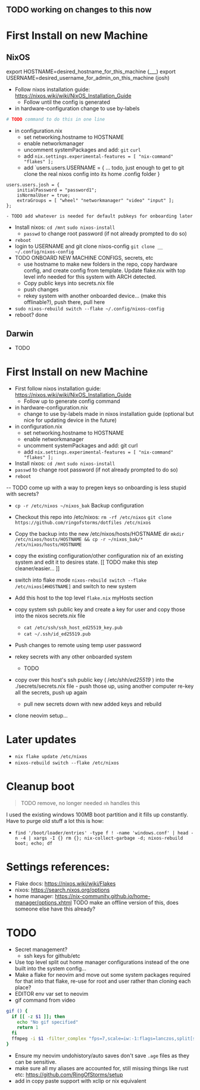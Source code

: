 ## TODO working on changes to this now

# First Install on new Machine

## NixOS
export HOSTNAME=desired_hostname_for_this_machine (___)
export USERNAME=desired_username_for_admin_on_this_machine (josh)
- Follow nixos installation guide: https://nixos.wiki/wiki/NixOS_Installation_Guide
    - Follow until the config is generated
- in hardware-configuration change to use by-labels
```sh
# TODO command to do this in one line
```
- in configuration.nix
    - set networking.hostname to HOSTNAME
    - enable networkmanager
    - uncomment systemPackages and add: `git` `curl`
    - add `nix.settings.experimental-features = [ "nix-command" "flakes" ];`
    - add `users.users.USERNAME = { ... todo, just enough to get to git clone the real nixos config into its home .config folder }
```
users.users.josh = {
    initialPassword = "password1";
    isNormalUser = true;
    extraGroups = [ "wheel" "networkmanager" "video" "input" ];
};
```
    - TODO add whatever is needed for default pubkeys for onboarding later
- Install nixos: `cd /mnt` `sudo nixos-install`
    - `passwd` to change root password (if not already prompted to do so)
- `reboot`
- login to USERNAME and git clone nixos-config `git clone __ ~/.config/nixos-config`
- TODO ONBOARD NEW MACHINE CONFIGS, secrets, etc
    - use hostname to make new folders in the repo, copy hardware config, and create config from template. Update flake.nix with top level info needed for this system with ARCH detected.
    - Copy public keys into secrets.nix file
    - push changes
    - rekey system with another onboarded device... (make this offlinable?), push there, pull here
- `sudo nixos-rebuild switch --flake ~/.config/nixos-config`
- reboot? done



## Darwin
- TODO

###
###


# First Install on new Machine

- First follow nixos installation guide: https://nixos.wiki/wiki/NixOS_Installation_Guide
    - Follow up to generate config command
- in hardware-configuration.nix
    - change to use by-labels made in nixos installation guide (optional but nice for updating device in the future)
- in configuration.nix
    - set networking.hostname to HOSTNAME
    - enable networkmanager
    - uncomment systemPackages and add: git curl
    - add `nix.settings.experimental-features = [ "nix-command" "flakes" ];`
- Install nixos: `cd /mnt` `sudo nixos-install`
- `passwd` to change root password (if not already prompted to do so)
- `reboot`

-- TODO come up with a way to pregen keys so onboarding is less stupid with secrets?

- `cp -r /etc/nixos ~/nixos_bak` Backup configuration
- Checkout this repo into /etc/nixos: `rm -rf /etc/nixos` `git clone https://github.com/ringofstorms/dotfiles /etc/nixos`
- Copy the backup into the new /etc/nixos/hosts/HOSTNAME dir `mkdir /etc/nixos/hosts/HOSTNAME && cp -r ~/nixos_bak/* /etx/nixos/hosts/HOSTNAME`
- copy the existing configuration/other configuration nix of an existing system and edit it to desires state. [[ TODO make this step cleaner/easier... ]]
- switch into flake mode `nixos-rebuild switch --flake /etc/nixos[#HOSTNAME]` and switch to new system
- Add this host to the top level `flake.nix` myHosts section
- copy system ssh public key and create a key for user and copy those into the nixos secrets.nix file
    - `cat /etc/ssh/ssh_host_ed25519_key.pub`
    - `cat ~/.ssh/id_ed25519.pub`
- Push changes to remote using temp user password
- rekey secrets with any other onboarded system
    - TODO
- copy over this host's ssh public key ( /etc/shh/*ed25519* ) into the ./secrets/secrets.nix file - push those up, using another computer re-key all the secrets, push up again
  - pull new secrets down with new added keys and rebuild

- clone neovim setup...

# Later updates

- `nix flake update /etc/nixos`
- `nixos-rebuild switch --flake /etc/nixos`

# Cleanup boot

> TODO remove, no longer needed `nh` handles this

I used the existing windows 100MB boot partition and it fills up constantly. Have to purge old stuff a lot this is how:

- `find '/boot/loader/entries' -type f ! -name 'windows.conf' | head -n -4 | xargs -I {} rm {}; nix-collect-garbage -d; nixos-rebuild boot; echo; df`

# Settings references:

- Flake docs: https://nixos.wiki/wiki/Flakes
- nixos: https://search.nixos.org/options
- home manager: https://nix-community.github.io/home-manager/options.xhtml
  TODO make an offline version of this, does someone else have this already?

# TODO

- Secret management?
  - ssh keys for github/etc
- Use top level split out home manager configurations instead of the one built into the system config...
- Make a flake for neovim and move out some system packages required for that into that flake, re-use for root and user rather than cloning each place?
- EDITOR env var set to neovim
- gif command from video

```sh
gif () {
  if [[ -z $1 ]]; then
    echo "No gif specified"
    return 1
  fi
  ffmpeg -i $1 -filter_complex "fps=7,scale=iw:-1:flags=lanczos,split[s0][s1];[s0]palettegen=max_colors=32[p];[s1][p]paletteuse=dither=bayer" $1".gif"
}
```

- Ensure my neovim undohistory/auto saves don't save `.age` files as they can be sensitive.
- make sure all my aliases are accounted for, still missing things like rust etc: https://github.com/RingOfStorms/setup
- add in copy paste support with xclip or nix equivalent

